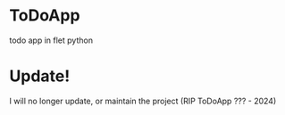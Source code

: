 # ToDoApp
todo app in flet python

# Update!

I will no longer update, or maintain the project (RIP ToDoApp ??? - 2024)
